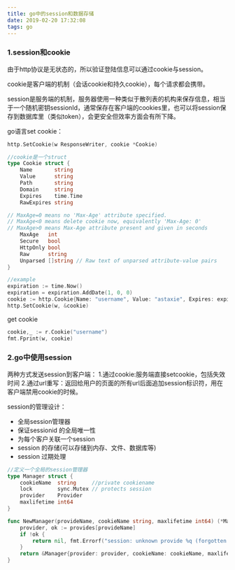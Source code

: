 ```yaml
---
title: go中的session和数据存储
date: 2019-02-20 17:32:08
tags: go
---
```


### 1.session和cookie
由于http协议是无状态的，所以验证登陆信息可以通过cookie与session。

cookie是客户端的机制（会话cookie和持久cookie），每个请求都会携带。

session是服务端的机制，服务器使用一种类似于散列表的机构来保存信息，相当于一个随机密钥sessionId，通常保存在客户端的cookies里，也可以将session保存到数据库里（类似token），会更安全但效率方面会有所下降。

go语言set cookie：
```go
http.SetCookie(w ResponseWriter, cookie *Cookie)

//cookie是一个struct
type Cookie struct {
    Name       string
    Value      string
    Path       string
    Domain     string
    Expires    time.Time
    RawExpires string

// MaxAge=0 means no 'Max-Age' attribute specified.
// MaxAge<0 means delete cookie now, equivalently 'Max-Age: 0'
// MaxAge>0 means Max-Age attribute present and given in seconds
    MaxAge   int
    Secure   bool
    HttpOnly bool
    Raw      string
    Unparsed []string // Raw text of unparsed attribute-value pairs
}

//example
expiration := time.Now()
expiration = expiration.AddDate(1, 0, 0)
cookie := http.Cookie{Name: "username", Value: "astaxie", Expires: expiration}
http.SetCookie(w, &cookie)
```
get cookie
```go
cookie,_ := r.Cookie("username")
fmt.Fprint(w, cookie)
```

### 2.go中使用session
两种方式发送session到客户端：
1.通过cookie:服务端直接setcookie，包括失效时间
2.通过url重写：返回给用户的页面的所有url后面追加session标识符，用在客户端禁用cookie的时候。

session的管理设计：
* 全局session管理器
* 保证sessionid 的全局唯一性
* 为每个客户关联一个session
* session 的存储(可以存储到内存、文件、数据库等)
* session 过期处理

```go
//定义一个全局的session管理器
type Manager struct {
    cookieName  string     //private cookiename
    lock        sync.Mutex // protects session
    provider    Provider
    maxlifetime int64
}

func NewManager(provideName, cookieName string, maxlifetime int64) (*Manager, error) {
    provider, ok := provides[provideName]
    if !ok {
        return nil, fmt.Errorf("session: unknown provide %q (forgotten import?)", provideName)
    }
    return &Manager{provider: provider, cookieName: cookieName, maxlifetime: maxlifetime}, nil
}
```

